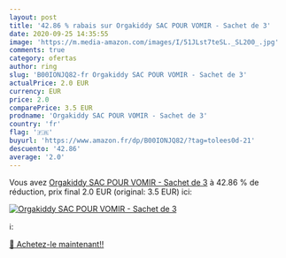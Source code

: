 ```yaml
---
layout: post
title: '42.86 % rabais sur Orgakiddy SAC POUR VOMIR - Sachet de 3'
date: 2020-09-25 14:35:55
image: 'https://m.media-amazon.com/images/I/51JLst7teSL._SL200_.jpg'
comments: true
category: ofertas
author: ring
slug: 'B00IONJQ82-fr Orgakiddy SAC POUR VOMIR - Sachet de 3'
actualPrice: 2.0 EUR
currency: EUR
price: 2.0
comparePrice: 3.5 EUR
prodname: 'Orgakiddy SAC POUR VOMIR - Sachet de 3'
country: 'fr'
flag: '🇫🇷'
buyurl: 'https://www.amazon.fr/dp/B00IONJQ82/?tag=tolees0d-21'
descuento: '42.86'
average: '2.0'
---
```


Vous avez [Orgakiddy SAC POUR VOMIR - Sachet de 3](https://www.amazon.fr/dp/B00IONJQ82/?tag=tolees0d-21)  à  42.86 % de réduction, prix final  2.0 EUR (original: 3.5 EUR) ici:

[![Orgakiddy SAC POUR VOMIR - Sachet de 3](https://m.media-amazon.com/images/I/51JLst7teSL._SL200_.jpg)](https://www.amazon.fr/dp/B00IONJQ82/?tag=tolees0d-21)

ℹ️:


[🛒 Achetez-le maintenant!!](https://www.amazon.fr/dp/B00IONJQ82/?tag=tolees0d-21)
